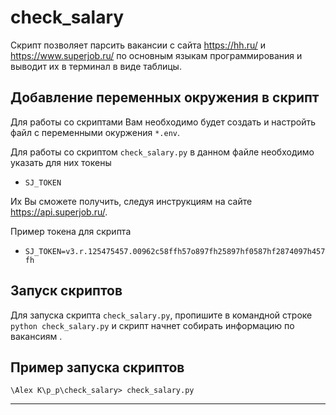# check_salary
Скрипт позволяет парсить вакансии с сайта https://hh.ru/ и https://www.superjob.ru/ по основным  языкам
программирования и выводит их в терминал в виде таблицы.

## Добавление переменных окружения в скрипт
Для работы со скриптами Вам необходимо будет создать и настройть файл с переменными окуржения `*.env`.

Для работы со скриптом `check_salary.py`  в данном файле необходимо указать для них токены

- `SJ_TOKEN`


Их Вы сможете получить, следуя инструкциям на сайте https://api.superjob.ru/.

Пример токена для скрипта 

- `SJ_TOKEN=v3.r.125475457.00962c58ffh57o897fh25897hf0587hf2874097h457fh`



## Запуск скриптов 
Для запуска скрипта `check_salary.py`, пропишите в командной строке `python check_salary.py` и скрипт начнет собирать информацию по вакансиям .
 
 

## Пример запуска скриптов 
 `\Alex K\p_p\check_salary> check_salary.py`
***
 
